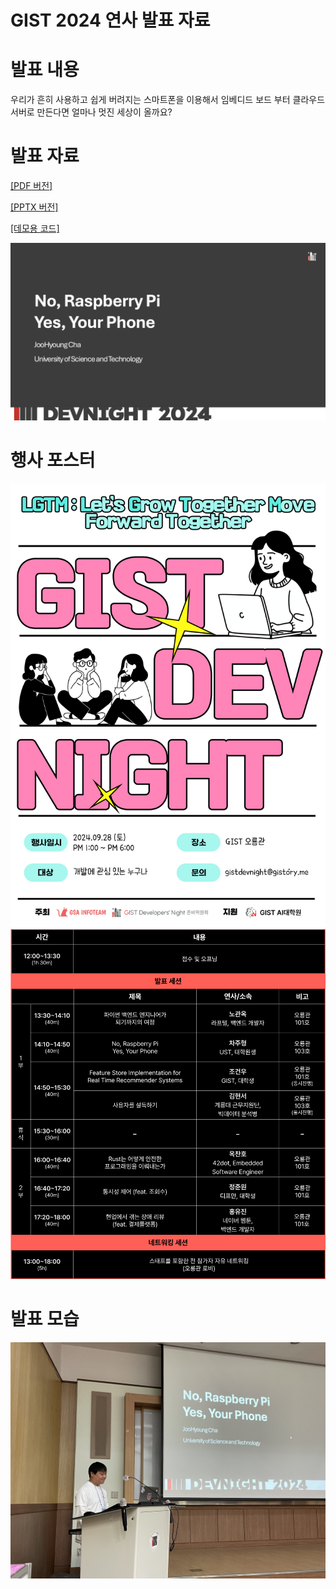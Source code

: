 # GIST 2024 연사 발표 자료

# 발표 내용

우리가 흔히 사용하고 쉽게 버려지는 스마트폰을 이용해서 임베디드 보드 부터 클라우드 서버로 만든다면 얼마나 멋진 세상이 올까요?

# 발표 자료

[[PDF 버전]](https://github.com/Piorosen/2024-GIST-Developers-Night/raw/refs/heads/main/presentation_2024.09.28.pdf)

[[PPTX 버전]](https://github.com/Piorosen/2024-GIST-Developers-Night/raw/refs/heads/main/presentation_2024.09.28.pptx)

[[데모용 코드]](https://raw.githubusercontent.com/Piorosen/2024-GIST-Developers-Night/refs/heads/main/main.py)

![](/Resources/03.png)

# 행사 포스터

[![](/Resources/01.png)](https://gistdevnight.notion.site/2024-GIST-Developers-Night-1292632ae49843a79fb3e554c6a926c1)
[![](/Resources/02.png)](https://gistdevnight.notion.site/2024-GIST-Developers-Night-1292632ae49843a79fb3e554c6a926c1)

# 발표 모습

![](/Resources/04.jpg)
